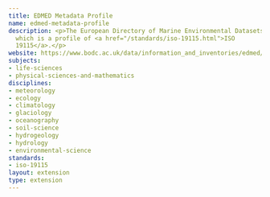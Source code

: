 ```yaml
---
title: EDMED Metadata Profile
name: edmed-metadata-profile
description: <p>The European Directory of Marine Environmental Datasets metadata scheme,
  which is a profile of <a href="/standards/iso-19115.html">ISO
  19115</a>.</p>
website: https://www.bodc.ac.uk/data/information_and_inventories/edmed/
subjects:
- life-sciences
- physical-sciences-and-mathematics
disciplines:
- meteorology
- ecology
- climatology
- glaciology
- oceanography
- soil-science
- hydrogeology
- hydrology
- environmental-science
standards:
- iso-19115
layout: extension
type: extension
---
```


